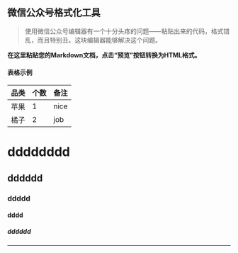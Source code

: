 


## 微信公众号格式化工具

> 使用微信公众号编辑器有一个十分头疼的问题——粘贴出来的代码，格式错乱，而且特别丑。这块编辑器能够解决这个问题。

**在这里粘贴您的Markdown文档，点击“预览”按钮转换为HTML格式。** 





#### 表格示例

| 品类 | 个数 | 备注 |
|-----|-----|------|
| 苹果 | 1   | nice |
| 橘子 | 2   | job |

# dddddddd

## dddddd
### ddddd

#### dddd

##### dddddd

---
